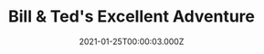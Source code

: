 ---
title: "Bill & Ted's Excellent Adventure"
year: 1989
date: 2021-01-25T00:00:03.000Z
permalink: /almanac/movies/2021-01-25-bill--teds-excellent-adventure/index.html
link: https://letterboxd.com/rknightuk/film/bill-teds-excellent-adventure/1/
rating: 3
tmdbid: 1648
---